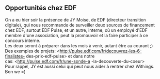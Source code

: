 ## Opportunités chez EDF



On a eu hier soir la présence de JY Moise, de EDF (directeur transition
digitale), qui nous recommande de surveiller deux sources de financement chez
EDF, surtout EDF Pulse, et un autre, interne, où un employé d'EDF membre d'une
association, peut la promouvoir et la faire participer à ce concours interne.  
Les deux seront à préparer dans les mois à venir, autant être au courant ;)
Des exemples de projets: <http://pulse.edf.com/fr/decouvrez-les-6-finalistes-
des-prix-edf-pulse> et dans notre cas: <http://pulse.edf.com/fr/une-sonde-a
-la-decouverte-du-coeur>  
Pour rappel, JY est aussi celui qui peut nous aider à rentrer chez Withings.  
Bon we =)



